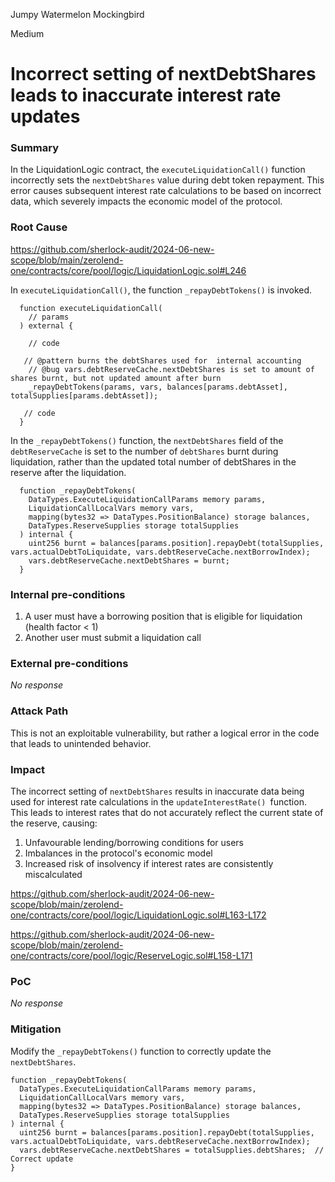 Jumpy Watermelon Mockingbird

Medium

# Incorrect setting of nextDebtShares leads to inaccurate interest rate updates

### Summary

In the LiquidationLogic contract, the `executeLiquidationCall()` function incorrectly sets the `nextDebtShares` value during debt token repayment. This error causes subsequent interest rate calculations to be based on incorrect data, which severely impacts the economic model of the protocol.

### Root Cause

https://github.com/sherlock-audit/2024-06-new-scope/blob/main/zerolend-one/contracts/core/pool/logic/LiquidationLogic.sol#L246

In `executeLiquidationCall()`, the function `_repayDebtTokens()` is invoked. 

```solidity
  function executeLiquidationCall(
    // params
  ) external {

    // code

   // @pattern burns the debtShares used for  internal accounting
    // @bug vars.debtReserveCache.nextDebtShares is set to amount of shares burnt, but not updated amount after burn
    _repayDebtTokens(params, vars, balances[params.debtAsset], totalSupplies[params.debtAsset]);

   // code
  }

```


In the `_repayDebtTokens()` function, the `nextDebtShares` field of the `debtReserveCache` is set to the number of `debtShares` burnt during liquidation, rather than the updated total number of debtShares in the reserve after the liquidation.


```solidity
  function _repayDebtTokens(
    DataTypes.ExecuteLiquidationCallParams memory params,
    LiquidationCallLocalVars memory vars,
    mapping(bytes32 => DataTypes.PositionBalance) storage balances,
    DataTypes.ReserveSupplies storage totalSupplies
  ) internal {
    uint256 burnt = balances[params.position].repayDebt(totalSupplies, vars.actualDebtToLiquidate, vars.debtReserveCache.nextBorrowIndex);
    vars.debtReserveCache.nextDebtShares = burnt;
  }
```

### Internal pre-conditions

1. A user must have a borrowing position that is eligible for liquidation (health factor < 1)
2. Another user must submit a liquidation call

### External pre-conditions

_No response_

### Attack Path

This is not an exploitable vulnerability, but rather a logical error in the code that leads to unintended behavior.

### Impact

The incorrect setting of `nextDebtShares` results in inaccurate data being used for interest rate calculations in the `updateInterestRate() `function. This leads to interest rates that do not accurately reflect the current state of the reserve, causing:

1. Unfavourable lending/borrowing conditions for users
2. Imbalances in the protocol's economic model
3. Increased risk of insolvency if interest rates are consistently miscalculated

https://github.com/sherlock-audit/2024-06-new-scope/blob/main/zerolend-one/contracts/core/pool/logic/LiquidationLogic.sol#L163-L172

https://github.com/sherlock-audit/2024-06-new-scope/blob/main/zerolend-one/contracts/core/pool/logic/ReserveLogic.sol#L158-L171

### PoC

_No response_

### Mitigation

Modify the `_repayDebtTokens()` function to correctly update the `nextDebtShares`.


```solidity
function _repayDebtTokens(
  DataTypes.ExecuteLiquidationCallParams memory params,
  LiquidationCallLocalVars memory vars,
  mapping(bytes32 => DataTypes.PositionBalance) storage balances,
  DataTypes.ReserveSupplies storage totalSupplies
) internal {
  uint256 burnt = balances[params.position].repayDebt(totalSupplies, vars.actualDebtToLiquidate, vars.debtReserveCache.nextBorrowIndex);
  vars.debtReserveCache.nextDebtShares = totalSupplies.debtShares;  // Correct update
}
```